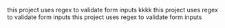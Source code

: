this project uses regex to validate form inputs
kkkk
this project uses regex to validate form inputs
this project uses regex to validate form inputs
